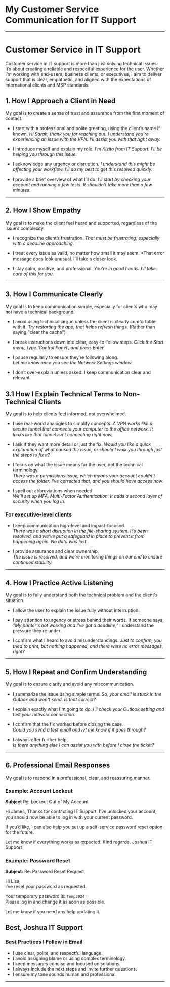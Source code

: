 # My Customer Service Communication for IT Support

----
# Customer Service in IT Support

Customer service in IT support is more than just solving technical issues. It’s about creating a reliable and respectful experience for the user. Whether I’m working with end-users, business clients, or executives, I aim to deliver support that is clear, empathetic, and aligned with the expectations of international clients and MSP standards.

## 1. How I Approach a Client in Need 

My goal is to create a sense of trust and assurance from the first moment of contact.

- I start with a professional and polite greeting, using the client’s name if known.
*Hi Sarah, thank you for reaching out. I understand you're experiencing an issue with the VPN. I’ll assist you with that right away.*

- I introduce myself and explain my role.
  *I'm Kizito from IT Support. I'll be helping you through this issue.*

- I acknowledge any urgency or disruption.
  *I understand this might be affecting your workflow. I'll do my best to get this resolved quickly.*

- I provide a brief overview of what I’ll do.
  *I'll start by checking your account and running a few tests. It shouldn't take more than a few minutes.*
---
## 2. How I Show Empathy

My goal is to make the client feel heard and supported, regardless of the issue’s complexity.

- I recognize the client’s frustration.
  *That must be frustrating, especially with a deadline approaching.*
  
- I treat every issue as valid, no matter how small it may seem. 
  *That error message does look unusual. I’ll take a closer look.

- I stay calm, positive, and professional.
  *You’re in good hands. I’ll take care of this for you.*
---
## 3. How I Communicate Clearly

My goal is to keep communication simple, especially for clients who may not have a technical background.

- I avoid using technical jargon unless the client is clearly comfortable with it.
  *Try restarting the app, that helps refresh things.*
  (Rather than saying "clear the cache")

- I break instructions down into clear, easy-to-follow steps.
  *Click the Start menu, type 'Control Panel', and press Enter.*

- I pause regularly to ensure they’re following along.  
  *Let me know once you see the Network Settings window.*

- I don’t over-explain unless asked. I keep communication clear and relevant.

## 3.1 How I Explain Technical Terms to Non-Technical Clients

My goal is to help clients feel informed, not overwhelmed.

- I use real-world analogies to simplify concepts.
  *A VPN works like a secure tunnel that connects your computer to the office network. It looks like that tunnel isn’t connecting right now.*

- I ask if they want more detail or just the fix.
  *Would you like a quick explanation of what caused the issue, or should I walk you through just the steps to fix it?*

- I focus on what the issue means for the user, not the technical terminology.  
  *There was a permissions issue, which means your account couldn’t access the folder. I've corrected that, and you should have access now.*

- I spell out abbreviations when needed.  
  *We’ll set up MFA, Multi-Factor Authentication. It adds a second layer of security when you log in.*

### For executive-level clients

- I keep communication high-level and impact-focused.  
  *There was a short disruption in the file-sharing system. It’s been resolved, and we’ve put a safeguard in place to prevent it from happening again. No data      was lost.*

- I provide assurance and clear ownership.  
  *The issue is resolved, and we’re monitoring things on our end to ensure continued stability.*
---
## 4. How I Practice Active Listening

My goal is to fully understand both the technical problem and the client's situation.

- I allow the user to explain the issue fully without interruption.

- I pay attention to urgency or stress behind their words.
  If someone says, *"My printer's not working and I've got a deadline,"* I understand the pressure they're under.

- I confirm what I heard to avoid misunderstandings.
  *Just to confirm, you tried to print, but nothing happened, and there were no error messages, right?*
---
## 5. How I Repeat and Confirm Understanding

My goal is to ensure clarity and avoid any miscommunication.

- I summarize the issue using simple terms.
  *So, your email is stuck in the Outbox and won't send. Is that correct?*

- I explain exactly what I'm going to do.
  *I'll check your Outlook setting and test your network connection.*

- I confirm that the fix worked before closing the case.  
  *Could you send a test email and let me know if it goes through?*
  
- I always offer further help.  
  *Is there anything else I can assist you with before I close the ticket?*
---
## 6. Professional Email Responses

My goal is to respond in a professional, clear, and reassuring manner.

### Example: Account Lockout

**Subject** Re: Lockout Out of My Account

Hi James,
Thanks for contacting IT Support. I've unlocked your account, you should now be able to log in with your current password.

If you’d like, I can also help you set up a self-service password reset option for the future.

Let me know if everything works as expected.
Kind regards,
Joshua
IT Support

### Example: Password Reset

**Subject**: Re: Password Reset Request

Hi Lisa,  
I’ve reset your password as requested.

Your temporary password is: `Temp2024!`  
Please log in and change it as soon as possible.

Let me know if you need any help updating it.

Best,
Joshua
IT Support
---
### Best Practices I Follow in Email

- I use clear, polite, and respectful language.
- I avoid assigning blame or using complex terminology.
- I keep messages concise and focused on solutions.
- I always include the next steps and invite further questions.
- I ensure my tone sounds human and professional.
---
